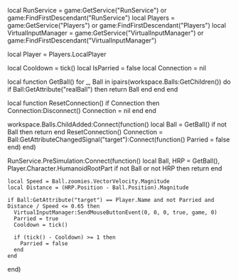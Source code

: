 local RunService = game:GetService("RunService") or game:FindFirstDescendant("RunService")
local Players = game:GetService("Players") or game:FindFirstDescendant("Players")
local VirtualInputManager = game:GetService("VirtualInputManager") or game:FindFirstDescendant("VirtualInputManager")

local Player = Players.LocalPlayer

local Cooldown = tick()
local IsParried = false
local Connection = nil

local function GetBall()
  for _, Ball in ipairs(workspace.Balls:GetChildren()) do
    if Ball:GetAttribute("realBall") then
      return Ball
    end
  end
end

local function ResetConnection()
    if Connection then
        Connection:Disconnect()
        Connection = nil
    end
end

workspace.Balls.ChildAdded:Connect(function()
    local Ball = GetBall()
    if not Ball then return end
    ResetConnection()
    Connection = Ball:GetAttributeChangedSignal("target"):Connect(function()
        Parried = false
    end)
end)

RunService.PreSimulation:Connect(function()
    local Ball, HRP = GetBall(), Player.Character.HumanoidRootPart
    if not Ball or not HRP then
      return
    end
    
    local Speed = Ball.zoomies.VectorVelocity.Magnitude
    local Distance = (HRP.Position - Ball.Position).Magnitude
    
    if Ball:GetAttribute("target") == Player.Name and not Parried and Distance / Speed <= 0.65 then
      VirtualInputManager:SendMouseButtonEvent(0, 0, 0, true, game, 0)
      Parried = true
      Cooldown = tick()
      
      if (tick() - Cooldown) >= 1 then
        Parried = false
      end
    end
end)

